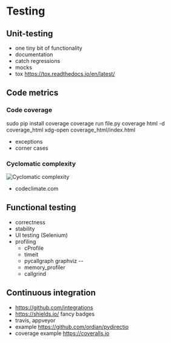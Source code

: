# Testing

## Unit-testing
* one tiny bit of functionality
* documentation
* catch regressions
* mocks
* tox https://tox.readthedocs.io/en/latest/


## Code metrics

### Code coverage
sudo pip install coverage
coverage run file.py
coverage html -d coverage_html
xdg-open coverage_html/index.html
* exceptions
* corner cases

### Cyclomatic complexity
![Cyclomatic complexity](http://risovach.ru/upload/2014/10/mem/muzhik-bleat_63373490_orig_.jpg "Cyclomatic complexity")
* codeclimate.com


## Functional testing
* correctness
* stability
* UI testing (Selenium)
* profiling
    * cProfile
    * timeit
    * pycallgraph graphviz --
    * memory_profiler
    * callgrind

## Continuous integration
* https://github.com/integrations
* https://shields.io/ fancy badges
* travis, appveyor
* example https://github.com/ordian/pydirectio
* coverage example https://coveralls.io
